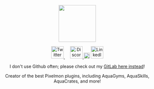 <div id="header" align="center">
  <a href="https://waterdu.de">
    <img src="https://files.waterdu.de/2023/01/16/waterdude_circle_2.png" width="120"/>
  </a>
</div>

<p>

<div id="badges" align="center">
  <a href="https://twitter.com/WaterdudeDev">
    <img src="https://files.waterdu.de/2023/01/16/twitter.png" height="40" alt="Twitter"/>
  </a>
  <img src="https://files.waterdu.de/2023/01/16/empty.png" width="13" />
  <a href="https://discord.com/invite/Ff3bEwb">
    <img src="https://files.waterdu.de/2023/01/16/discord2.png" height="40" alt="Discord"/>
  </a>
  <img src="https://files.waterdu.de/2023/01/16/empty.png" width="19" />
  <a href="https://www.linkedin.com/company/34950640">
    <img src="https://files.waterdu.de/2023/01/16/linkedin2.png" height="40" alt="LinkedIn"/>
  </a>
</div>

<p><p><p align="center">
I don't use Github often; please check out my <a href="https://gitlab.com/atlantis-development">GitLab here instead</a>!
</p>
<p>
<p align="center">
Creator of the best Pixelmon plugins, including AquaGyms, AquaSkills, AquaCrates, and more!
</p>

<!--
**Waterdude/Waterdude** is a ✨ _special_ ✨ repository because its `README.md` (this file) appears on your GitHub profile.

Here are some ideas to get you started:

- 🔭 I’m currently working on ...
- 🌱 I’m currently learning ...
- 👯 I’m looking to collaborate on ...
- 🤔 I’m looking for help with ...
- 💬 Ask me about ...
- 📫 How to reach me: ...
- 😄 Pronouns: ...
- ⚡ Fun fact: ...
-->
